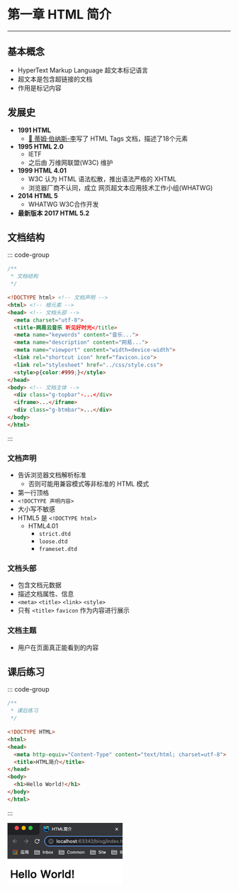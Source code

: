 # 第一章 HTML 简介

---

<Badge type="tip" text="html" />

## 基本概念

* HyperText Markup Language 超文本标记语言
* 超文本是包含超链接的文档
* 作用是标记内容

## 发展史

* **1991 HTML**
  * [📎 蒂姆·伯纳斯-李](https://zh.wikipedia.org/wiki/%E8%92%82%E5%A7%86%C2%B7%E4%BC%AF%E7%BA%B3%E6%96%AF-%E6%9D%8E)写了 HTML Tags 文档，描述了18个元素
* **1995 HTML 2.0**
  * IETF
  * 之后由 万维网联盟(W3C) 维护
* **1999 HTML 4.01**
  * W3C 认为 HTML 语法松散，推出语法严格的 XHTML
  * 浏览器厂商不认同，成立 网页超文本应用技术工作小组(WHATWG)
* **2014 HTML 5**
  * WHATWG W3C合作开发
* **最新版本 2017 HTML 5.2**

## 文档结构

::: code-group
```js :no-line-numbers [index.js]
/**
 * 文档结构
 */
```
``` html [index.html]
<!DOCTYPE html> <!-- 文档声明 -->
<html> <!-- 根元素 -->
<head> <!-- 文档头部 -->
  <meta charset="utf-8">
  <title-网易云音乐 听见好时光</title>
  <meta name="keywords" content="音乐...">
  <meta name="description" content="网易...">
  <meta name="viewport" content="width=device-width">
  <link rel="shortcut icon" href="favicon.ico">
  <link rel="stylesheet" href="../css/style.css">
  <style>p{color:#999;}</style>
</head>
<body> <!-- 文档主体 -->
  <div class="g-topbar"›...</div>
  <iframe>...</iframe>
  <div class="g-btmbar">...</div>
</body>
</html>
```
:::

### 文档声明

* 告诉浏览器文档解析标准
  * 否则可能用兼容模式等非标准的 HTML 模式
* 第一行顶格
* `<!DOCTYPE 声明内容>`
* 大小写不敏感
* HTML5 是 `<!DOCTYPE html>`
  * HTML4.01
    * `strict.dtd`
    * `loose.dtd`
    * `frameset.dtd`

### 文档头部

* 包含文档元数据
* 描述文档属性、信息
* `<meta>` `<title>` `<link>` `<style>`
* 只有 `<title>` `favicon` 作为内容进行展示

### 文档主题

* 用户在页面真正能看到的内容

## 课后练习

::: code-group
```js :no-line-numbers [index.js]
/**
 * 课后练习
 */
```
``` html [index.html]
<!DOCTYPE HTML>
<html>
<head>
  <meta http-equiv="Content-Type" content="text/html; charset=utf-8">
  <title>HTML简介</title>
</head>
<body>
  <h1>Hello World!</h1>
</body>
</html>
```
:::

<img src="./assets/html-test.png" width="260" alt="HTML 简介 课后练习">